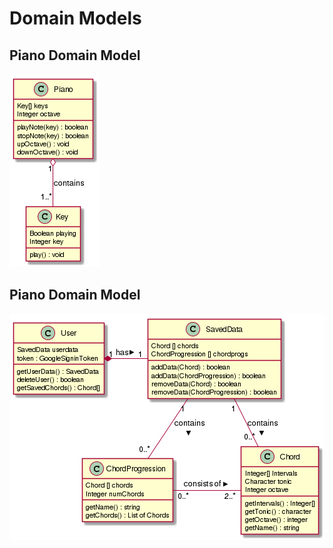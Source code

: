 # Domain Models



## Piano Domain Model

![Piano Domain Model](https://raw.githubusercontent.com/devinchristianson/daj/master/docs/assets/uml/pianoDomainModel.png)

<div style="page-break-after: always;"></div>

## Piano Domain Model

![Piano Domain Model](https://raw.githubusercontent.com/devinchristianson/daj/master/docs/assets/uml/userDataDomainModel.png)

<div style="page-break-after: always;"></div>